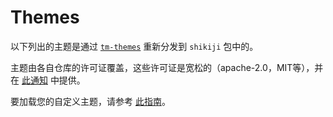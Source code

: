 # Themes

以下列出的主题是通过 [`tm-themes`](https://github.com/antfu/textmate-grammars-themes/tree/main/packages/tm-themes) 重新分发到 `shikiji` 包中的。

<ThemesList />

主题由各自仓库的许可证覆盖，这些许可证是宽松的（apache-2.0，MIT等），并在 [此通知](https://github.com/antfu/textmate-grammars-themes/blob/main/packages/tm-themes/NOTICE) 中提供。

要加载您的自定义主题，请参考 [此指南](/guide/load-theme)。
